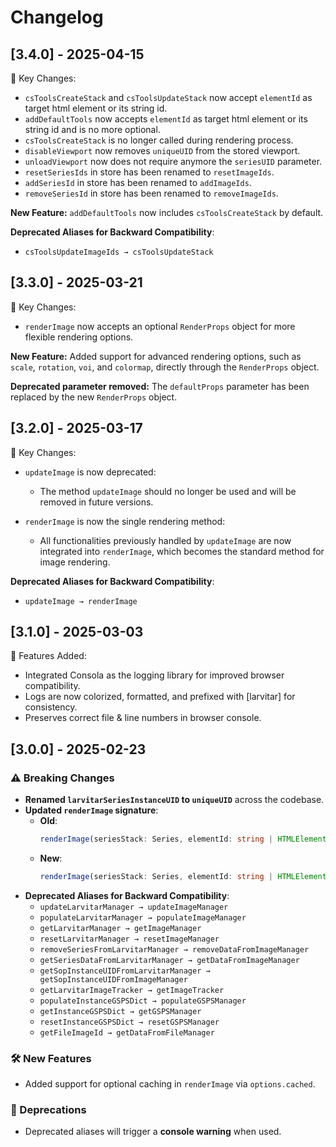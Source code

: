 # Changelog

## [3.4.0] - 2025-04-15

🚀 Key Changes:

- `csToolsCreateStack` and `csToolsUpdateStack` now accept `elementId` as target html element or its string id.
- `addDefaultTools` now accepts `elementId` as target html element or its string id and is no more optional.
- `csToolsCreateStack` is no longer called during rendering process.
- `disableViewport` now removes `uniqueUID` from the stored viewport.
- `unloadViewport` now does not require anymore the `seriesUID` parameter.
- `resetSeriesIds` in store has been renamed to `resetImageIds`.
- `addSeriesId` in store has been renamed to `addImageIds`.
- `removeSeriesId` in store has been renamed to `removeImageIds`.

**New Feature:** `addDefaultTools` now includes `csToolsCreateStack` by default.
  
**Deprecated Aliases for Backward Compatibility**:
  - `csToolsUpdateImageIds → csToolsUpdateStack`


## [3.3.0] - 2025-03-21

🚀 Key Changes:

- `renderImage` now accepts an optional `RenderProps` object for more flexible rendering options.

**New Feature:** Added support for advanced rendering options, such as `scale`, `rotation`, `voi`, and `colormap`, directly through the `RenderProps` object.  

**Deprecated parameter removed:** The `defaultProps` parameter has been replaced by the new `RenderProps` object.

## [3.2.0] - 2025-03-17

🚀 Key Changes:
- `updateImage` is now deprecated:
  - The method `updateImage` should no longer be used and will be removed in future versions.

- `renderImage` is now the single rendering method:
  - All functionalities previously handled by `updateImage` are now integrated into `renderImage`, which becomes the standard method for image rendering.

**Deprecated Aliases for Backward Compatibility**:
  - `updateImage → renderImage`


## [3.1.0] - 2025-03-03

🚀 Features Added:
- Integrated Consola as the logging library for improved browser compatibility.
- Logs are now colorized, formatted, and prefixed with [larvitar] for consistency.
- Preserves correct file & line numbers in browser console.

## [3.0.0] - 2025-02-23

### ⚠️ Breaking Changes
- **Renamed `larvitarSeriesInstanceUID` to `uniqueUID`** across the codebase.
- **Updated `renderImage` signature**:
  - **Old**:
    ```ts
    renderImage(seriesStack: Series, elementId: string | HTMLElement, defaultProps: StoreViewportOptions)
    ```
  - **New**:
    ```ts
    renderImage(seriesStack: Series, elementId: string | HTMLElement, options?: { defaultProps?: StoreViewportOptions; cached?: boolean; })
    ```
- **Deprecated Aliases for Backward Compatibility**:
  - `updateLarvitarManager → updateImageManager`
  - `populateLarvitarManager → populateImageManager`
  - `getLarvitarManager → getImageManager`
  - `resetLarvitarManager → resetImageManager`
  - `removeSeriesFromLarvitarManager → removeDataFromImageManager`
  - `getSeriesDataFromLarvitarManager → getDataFromImageManager`
  - `getSopInstanceUIDFromLarvitarManager → getSopInstanceUIDFromImageManager`
  - `getLarvitarImageTracker → getImageTracker`
  - `populateInstanceGSPSDict → populateGSPSManager`
  - `getInstanceGSPSDict → getGSPSManager`
  - `resetInstanceGSPSDict → resetGSPSManager`
  - `getFileImageId → getDataFromFileManager`

### 🛠 New Features
- Added support for optional caching in `renderImage` via `options.cached`.

### 📝 Deprecations
- Deprecated aliases will trigger a **console warning** when used.
